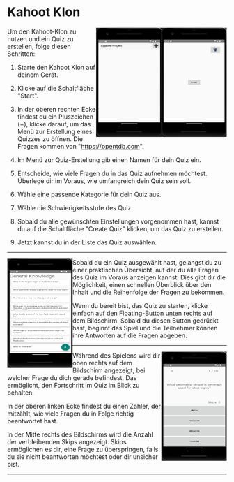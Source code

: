 # Kahoot Klon

<img src="https://github.com/Rekenar/AppDev-Project/blob/main/Img/start.png" align="right"  width="150" height="250"/>

<img src="https://github.com/Rekenar/AppDev-Project/blob/main/Img/Liste.png" align="right"  width="150" height="250"/>

Um den Kahoot-Klon zu nutzen und ein Quiz zu erstellen, folge diesen Schritten:

1. Starte den Kahoot Klon auf deinem Gerät.

1. Klicke auf die Schaltfläche "Start".

1. In der oberen rechten Ecke findest du ein Pluszeichen (+), klicke darauf, um das Menü zur Erstellung eines Quizzes zu öffnen. Die Fragen kommen von "https://opentdb.com".

1. Im Menü zur Quiz-Erstellung gib einen Namen für dein Quiz ein.

1. Entscheide, wie viele Fragen du in das Quiz aufnehmen möchtest. Überlege dir im Voraus, wie umfangreich dein Quiz sein soll.

1. Wähle eine passende Kategorie für dein Quiz aus.

1. Wähle die Schwierigkeitsstufe des Quiz.

1. Sobald du alle gewünschten Einstellungen vorgenommen hast, kannst du auf die Schaltfläche "Create Quiz" klicken, um das Quiz zu erstellen.

1. Jetzt kannst du in der Liste das Quiz auswählen.

---
<img src="https://github.com/Rekenar/AppDev-Project/blob/main/Img/Overview.png" align="left"  width="150" height="250"/>

Sobald du ein Quiz ausgewählt hast, gelangst du zu einer praktischen Übersicht, auf der du alle Fragen des Quiz im Voraus anzeigen kannst. Dies gibt dir die Möglichkeit, einen schnellen Überblick über den Inhalt und die Reihenfolge der Fragen zu bekommen.

Wenn du bereit bist, das Quiz zu starten, klicke einfach auf den Floating-Button unten rechts auf dem Bildschirm. Sobald du diesen Button gedrückt hast, beginnt das Spiel und die Teilnehmer können ihre Antworten auf die Fragen abgeben.

---

<img src="https://github.com/Rekenar/AppDev-Project/blob/main/Img/Game.png" align="right"  width="150" height="250"/>

Während des Spielens wird dir oben rechts auf dem Bildschirm angezeigt, bei welcher Frage du dich gerade befindest. Das ermöglicht, den Fortschritt im Quiz im Blick zu behalten.

In der oberen linken Ecke findest du einen Zähler, der mitzählt, wie viele Fragen du in Folge richtig beantwortet hast. 

In der Mitte rechts des Bildschirms wird die Anzahl der verbleibenden Skips angezeigt. Skips ermöglichen es dir, eine Frage zu überspringen, falls du sie nicht beantworten möchtest oder dir unsicher bist.

---


